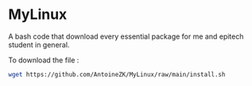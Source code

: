 # MyLinux
A bash code that download every essential package for me and epitech student in general.

To download the file : 
```sh
wget https://github.com/AntoineZK/MyLinux/raw/main/install.sh
```
